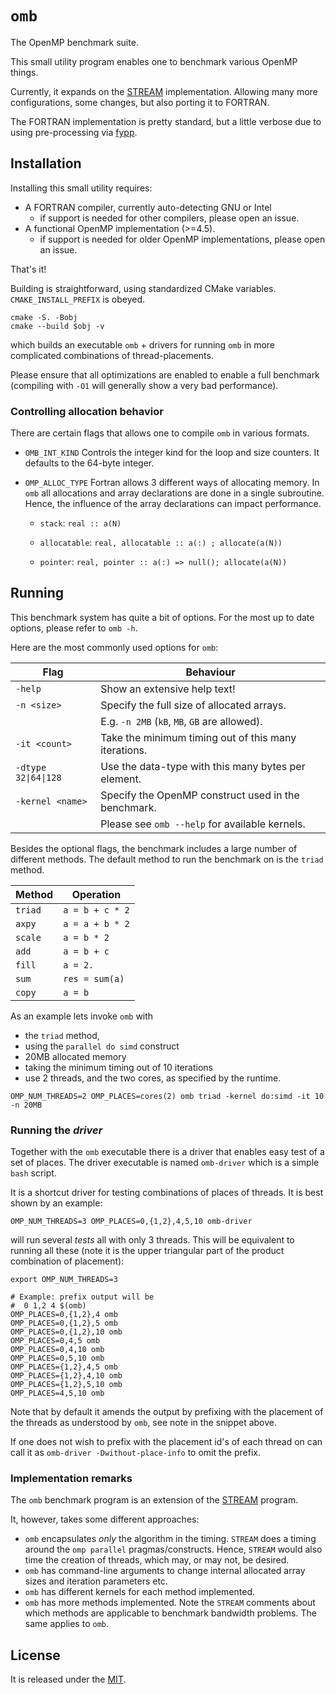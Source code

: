 
# `omb`

The OpenMP benchmark suite.

This small utility program enables one to benchmark various OpenMP
things.

Currently, it expands on the [STREAM](http://www.cs.virginia.edu/stream/ref.html)
implementation. Allowing many more configurations, some changes, but also
porting it to FORTRAN.

The FORTRAN implementation is pretty standard, but a little verbose due to
using pre-processing via [fypp](https://github.com/aradi/fypp).


## Installation

Installing this small utility requires:

- A FORTRAN compiler, currently auto-detecting GNU or Intel
  - if support is needed for other compilers, please
    open an issue.
- A functional OpenMP implementation (>=4.5).
  - if support is needed for older OpenMP implementations, please
    open an issue.

That's it!


Building is straightforward, using standardized CMake variables.
`CMAKE_INSTALL_PREFIX` is obeyed.
```shell
cmake -S. -Bobj
cmake --build $obj -v
```
which builds an executable `omb` + drivers for running `omb` in
more complicated combinations of thread-placements.

Please ensure that all optimizations are enabled to enable
a full benchmark (compiling with `-O1` will generally show
a very bad performance).

### Controlling allocation behavior

There are certain flags that allows one to compile `omb` in various
formats.

- `OMB_INT_KIND`
  Controls the integer kind for the loop and size counters.
  It defaults to the 64-byte integer.

- `OMP_ALLOC_TYPE`
  Fortran allows 3 different ways of allocating memory.
  In `omb` all allocations and array declarations are done
  in a single subroutine. Hence, the influence of the array
  declarations can impact performance.

  - `stack`: `real :: a(N)`

  - `allocatable`: `real, allocatable :: a(:) ; allocate(a(N))`

  - `pointer`: `real, pointer :: a(:) => null(); allocate(a(N))`


## Running

This benchmark system has quite a bit of options.
For the most up to date options, please refer to `omb -h`.

Here are the most commonly used options for `omb`:

| Flag | Behaviour |
| ---- | --------- |
| `-help` | Show an extensive help text! |
| `-n <size>` | Specify the full size of allocated arrays. |
| | E.g. `-n 2MB` (`kB`, `MB`, `GB` are allowed). |
| `-it <count>` | Take the minimum timing out of this many iterations. |
| `-dtype 32\|64\|128` | Use the data-type with this many bytes per element. |
| `-kernel <name>` | Specify the OpenMP construct used in the benchmark. |
| | Please see `omb --help` for available kernels. |

Besides the optional flags, the benchmark includes a large number of
different methods. The default method to run the benchmark on is the
`triad` method.

| Method | Operation |
| ---- | --------- |
| `triad` | `a = b + c * 2` |
| `axpy` |  `a = a + b * 2` |
| `scale` | `a = b * 2` |
| `add` |   `a = b + c` |
| `fill` |  `a = 2.` |
| `sum` |   `res = sum(a)` |
| `copy` |  `a = b` |


As an example lets invoke `omb` with

- the `triad` method,
- using the `parallel do simd` construct
- 20MB allocated memory
- taking the minimum timing out of 10 iterations
- use 2 threads, and the two cores, as specified by the runtime.

```shell
OMP_NUM_THREADS=2 OMP_PLACES=cores(2) omb triad -kernel do:simd -it 10 -n 20MB
```

### Running the *driver*

Together with the `omb` executable there is a driver that enables easy
test of a set of places. The driver executable is named `omb-driver` which
is a simple `bash` script.

It is a shortcut driver for testing combinations of places of threads.
It is best shown by an example:

```shell
OMP_NUM_THREADS=3 OMP_PLACES=0,{1,2},4,5,10 omb-driver
```
will run several *tests* all with only 3 threads.
This will be equivalent to running all these (note it is the upper
triangular part of the product combination of placement):
```shell
export OMP_NUM_THREADS=3

# Example: prefix output will be
#  0 1,2 4 $(omb)
OMP_PLACES=0,{1,2},4 omb
OMP_PLACES=0,{1,2},5 omb
OMP_PLACES=0,{1,2},10 omb
OMP_PLACES=0,4,5 omb
OMP_PLACES=0,4,10 omb
OMP_PLACES=0,5,10 omb
OMP_PLACES={1,2},4,5 omb
OMP_PLACES={1,2},4,10 omb
OMP_PLACES={1,2},5,10 omb
OMP_PLACES=4,5,10 omb
```
Note that by default it amends the output by prefixing with
the placement of the threads as understood by `omb`, see
note in the snippet above.

If one does not wish to prefix with the placement id's of each
thread on can call it as `omb-driver -Dwithout-place-info` to
omit the prefix.



### Implementation remarks

The `omb` benchmark program is an extension of the [STREAM](http://www.cs.virginia.edu/stream/ref.html)
program.

It, however, takes some different approaches:

- `omb` encapsulates *only* the algorithm in the timing.
  `STREAM` does a timing around the `omp parallel` pragmas/constructs.
  Hence, `STREAM` would also time the creation of threads, which may,
  or may not, be desired.
- `omb` has command-line arguments to change internal allocated array
  sizes and iteration parameters etc.
- `omb` has different kernels for each method implemented.
- `omb` has more methods implemented.
  Note the `STREAM` comments about which methods are applicable
  to benchmark bandwidth problems. The same applies to `omb`.


## License

It is released under the [MIT](https://opensource.org/license/mit).
